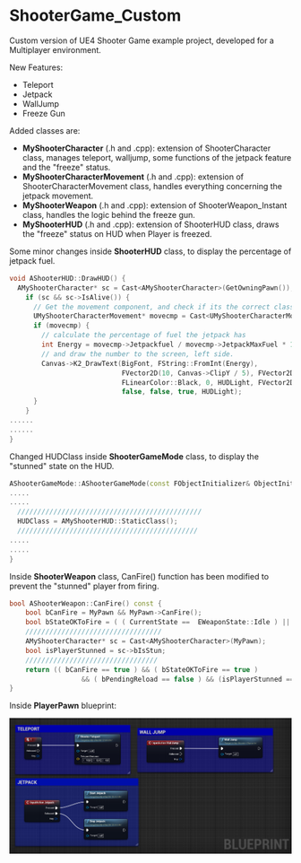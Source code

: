 # ShooterGame_Custom

Custom version of UE4 Shooter Game example project, developed for a Multiplayer environment.

New Features:
* Teleport
* Jetpack
* WallJump
* Freeze Gun

Added classes are:
* **MyShooterCharacter** (.h and .cpp): extension of ShooterCharacter class, manages teleport, walljump, some functions of the jetpack feature and the "freeze" status.
* **MyShooterCharacterMovement** (.h and .cpp): extension of ShooterCharacterMovement class, handles everything concerning the jetpack movement.
* **MyShooterWeapon** (.h and .cpp): extension of ShooterWeapon_Instant class, handles the logic behind the freeze gun.
* **MyShooterHUD** (.h and .cpp): extension of ShooterHUD class, draws the "freeze" status on HUD when Player is freezed.

Some minor changes inside **ShooterHUD** class, to display the percentage of jetpack fuel.
```c++
void AShooterHUD::DrawHUD() {
  AMyShooterCharacter* sc = Cast<AMyShooterCharacter>(GetOwningPawn());
    if (sc && sc->IsAlive()) {
      // Get the movement component, and check if its the correct class
      UMyShooterCharacterMovement* movecmp = Cast<UMyShooterCharacterMovement>(sc->GetMovementComponent());
      if (movecmp) {
        // calculate the percentage of fuel the jetpack has
        int Energy = movecmp->Jetpackfuel / movecmp->JetpackMaxFuel * 100;
        // and draw the number to the screen, left side.
        Canvas->K2_DrawText(BigFont, FString::FromInt(Energy),
                            FVector2D(10, Canvas->ClipY / 5), FVector2D(1, 1),
                            FLinearColor::Black, 0, HUDLight, FVector2D(5, 5),
                            false, false, true, HUDLight);
      }
    }
......
......
}
```
Changed HUDClass inside **ShooterGameMode** class, to display the "stunned" state on the HUD.
```c++
AShooterGameMode::AShooterGameMode(const FObjectInitializer& ObjectInitializer) : Super(ObjectInitializer) {
.....
.....
  //////////////////////////////////////////////
  HUDClass = AMyShooterHUD::StaticClass();
  /////////////////////////////////////////////
.....
.....
}
```
Inside **ShooterWeapon** class, CanFire() function has been modified to prevent the "stunned" player from firing.
```c++
bool AShooterWeapon::CanFire() const {
	bool bCanFire = MyPawn && MyPawn->CanFire();
	bool bStateOKToFire = ( ( CurrentState ==  EWeaponState::Idle ) || ( CurrentState == EWeaponState::Firing) );
	//////////////////////////////////
	AMyShooterCharacter* sc = Cast<AMyShooterCharacter>(MyPawn);
	bool isPlayerStunned = sc->bIsStun;
	/////////////////////////////////
	return (( bCanFire == true ) && ( bStateOKToFire == true )
                  && ( bPendingReload == false ) && (isPlayerStunned == false));
}
```


Inside **PlayerPawn** blueprint:

<img src="https://github.com/RScarcia/ShooterGame_Custom/blob/master/Images/blueprint.PNG" width="900">
